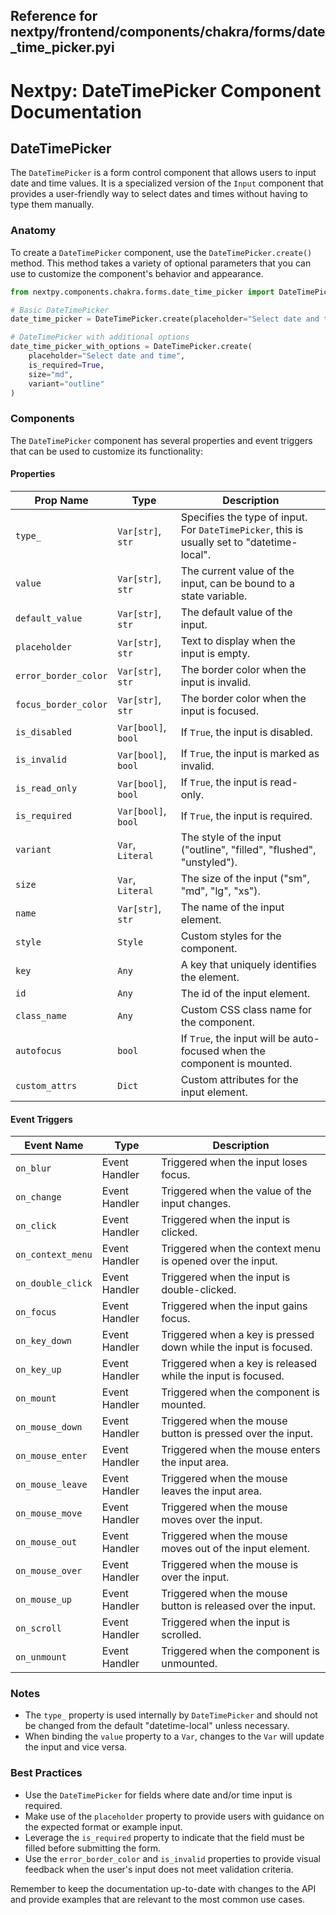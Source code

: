 ##  Reference for nextpy/frontend/components/chakra/forms/date_time_picker.pyi

# Nextpy: DateTimePicker Component Documentation

## DateTimePicker

The `DateTimePicker` is a form control component that allows users to input date and time values. It is a specialized version of the `Input` component that provides a user-friendly way to select dates and times without having to type them manually.

### Anatomy

To create a `DateTimePicker` component, use the `DateTimePicker.create()` method. This method takes a variety of optional parameters that you can use to customize the component's behavior and appearance.

```python
from nextpy.components.chakra.forms.date_time_picker import DateTimePicker

# Basic DateTimePicker
date_time_picker = DateTimePicker.create(placeholder="Select date and time")

# DateTimePicker with additional options
date_time_picker_with_options = DateTimePicker.create(
    placeholder="Select date and time",
    is_required=True,
    size="md",
    variant="outline"
)
```

### Components

The `DateTimePicker` component has several properties and event triggers that can be used to customize its functionality:

#### Properties

| Prop Name            | Type | Description |
|----------------------|------|-------------|
| `type_`              | `Var[str]`, `str` | Specifies the type of input. For `DateTimePicker`, this is usually set to "datetime-local". |
| `value`              | `Var[str]`, `str` | The current value of the input, can be bound to a state variable. |
| `default_value`      | `Var[str]`, `str` | The default value of the input. |
| `placeholder`        | `Var[str]`, `str` | Text to display when the input is empty. |
| `error_border_color` | `Var[str]`, `str` | The border color when the input is invalid. |
| `focus_border_color` | `Var[str]`, `str` | The border color when the input is focused. |
| `is_disabled`        | `Var[bool]`, `bool` | If `True`, the input is disabled. |
| `is_invalid`         | `Var[bool]`, `bool` | If `True`, the input is marked as invalid. |
| `is_read_only`       | `Var[bool]`, `bool` | If `True`, the input is read-only. |
| `is_required`        | `Var[bool]`, `bool` | If `True`, the input is required. |
| `variant`            | `Var`, `Literal` | The style of the input ("outline", "filled", "flushed", "unstyled"). |
| `size`               | `Var`, `Literal` | The size of the input ("sm", "md", "lg", "xs"). |
| `name`               | `Var[str]`, `str` | The name of the input element. |
| `style`              | `Style` | Custom styles for the component. |
| `key`                | `Any` | A key that uniquely identifies the element. |
| `id`                 | `Any` | The id of the input element. |
| `class_name`         | `Any` | Custom CSS class name for the component. |
| `autofocus`          | `bool` | If `True`, the input will be auto-focused when the component is mounted. |
| `custom_attrs`       | `Dict` | Custom attributes for the input element. |

#### Event Triggers

| Event Name          | Type | Description |
|---------------------|------|-------------|
| `on_blur`           | Event Handler | Triggered when the input loses focus. |
| `on_change`         | Event Handler | Triggered when the value of the input changes. |
| `on_click`          | Event Handler | Triggered when the input is clicked. |
| `on_context_menu`   | Event Handler | Triggered when the context menu is opened over the input. |
| `on_double_click`   | Event Handler | Triggered when the input is double-clicked. |
| `on_focus`          | Event Handler | Triggered when the input gains focus. |
| `on_key_down`       | Event Handler | Triggered when a key is pressed down while the input is focused. |
| `on_key_up`         | Event Handler | Triggered when a key is released while the input is focused. |
| `on_mount`          | Event Handler | Triggered when the component is mounted. |
| `on_mouse_down`     | Event Handler | Triggered when the mouse button is pressed over the input. |
| `on_mouse_enter`    | Event Handler | Triggered when the mouse enters the input area. |
| `on_mouse_leave`    | Event Handler | Triggered when the mouse leaves the input area. |
| `on_mouse_move`     | Event Handler | Triggered when the mouse moves over the input. |
| `on_mouse_out`      | Event Handler | Triggered when the mouse moves out of the input element. |
| `on_mouse_over`     | Event Handler | Triggered when the mouse is over the input. |
| `on_mouse_up`       | Event Handler | Triggered when the mouse button is released over the input. |
| `on_scroll`         | Event Handler | Triggered when the input is scrolled. |
| `on_unmount`        | Event Handler | Triggered when the component is unmounted. |

### Notes

- The `type_` property is used internally by `DateTimePicker` and should not be changed from the default "datetime-local" unless necessary.
- When binding the `value` property to a `Var`, changes to the `Var` will update the input and vice versa.

### Best Practices

- Use the `DateTimePicker` for fields where date and/or time input is required.
- Make use of the `placeholder` property to provide users with guidance on the expected format or example input.
- Leverage the `is_required` property to indicate that the field must be filled before submitting the form.
- Use the `error_border_color` and `is_invalid` properties to provide visual feedback when the user's input does not meet validation criteria.

Remember to keep the documentation up-to-date with changes to the API and provide examples that are relevant to the most common use cases.